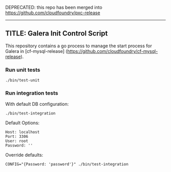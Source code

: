 DEPRECATED: this repo has been merged into https://github.com/cloudfoundry/pxc-release

---
TITLE: Galera Init Control Script
---

This repository contains a go process to manage the start process for Galera in [cf-mysql-release] (https://github.com/cloudfoundry/cf-mysql-release).

### Run unit tests

```
./bin/test-unit
```

### Run integration tests

With default DB configuration:
```
./bin/test-integration
```

Default Options:
```
Host: localhost
Port: 3306
User: root
Password: ''
```

Override defaults:
```
CONFIG="{Password: 'password'}" ./bin/test-integration
```
